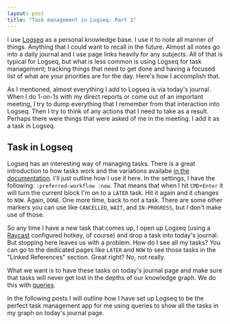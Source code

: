 ```yaml
---
layout: post
title: "Task management in Logseq: Part 1"
---
```


I use [Logseq](https://logseq.com/) as a personal knowledge base. I use it to note all manner of things. Anything that I could want to recall in the future. Almost all notes go into a daily journal and I use page links heavily for any subjects. All of that is typical for Logseq, but what is less common is using Logseq for task management; tracking things that need to get done and having a focused list of what are your priorities are for the day. Here's how I accomplish that.

As I mentioned, almost everything I add to Logseq is via today's journal. When I do 1-on-1s with my direct reports or come out of an important meeting, I try to dump everything that I remember from that interaction into Logseq. Then I try to think of any actions that I need to take as a result. Perhaps there were things that were asked of me in the meeting. I add it as a task in Logseq.

## Task in Logseq

Logseq has an interesting way of managing tasks. There is a great introduction to how tasks work and the variations availabe [in the documentation](https://docs.logseq.com/#/page/tasks). I'll just outline how I use it here. In the settings, I have the following: `:preferred-workflow :now`. That means that when I hit `CMD+Enter` it will turn the current block I'm on to a `LATER` task. Hit it again and it changes to `NOW`. Again, `DONE`. One more time, back to not a task. There are some other markers you can use like `CANCELLED`, `WAIT`, and `IN-PROGRESS`, but I don't make use of those.

So any time I have a new task that comes up, I open up Logseq (using a [Raycast](https://www.raycast.com/) configured hotkey, of course) and drop a task into today's journal. But stopping here leaves us with a problem. How do I see all my tasks? You can go to the dedicated pages like `LATER` and `NOW` to see those tasks in the "Linked References" section. Great right? No, not really.

What we want is to have these tasks on today's journal page and make sure that tasks will never get lost in the depths of our knowledge graph. We do this with [queries](https://docs.logseq.com/#/page/queries).

In the following posts I will outline how I have set up Logseq to be the perfect task management app for me using queries to show all the tasks in my graph on today's journal page.
